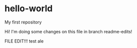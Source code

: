 # hello-world
My first repository

Hi!
I'm doing some changes on this file in branch readme-edits!

FILE EDIT!!!
test ale
